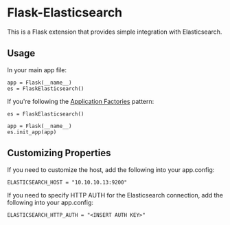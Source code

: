 # Flask-Elasticsearch

This is a Flask extension that provides simple integration with Elasticsearch.

## Usage

In your main app file:
```
app = Flask(__name__)
es = FlaskElasticsearch()
```

If you're following the [Application Factories](http://flask.pocoo.org/docs/0.10/patterns/appfactories/) pattern:
```
es = FlaskElasticsearch()

app = Flask(__name__)
es.init_app(app)
```


## Customizing Properties

If you need to customize the host, add the following into your app.config:
```
ELASTICSEARCH_HOST = "10.10.10.13:9200"
```

If you need to specify HTTP AUTH for the Elasticsearch connection, add the following into your app.config:
```
ELASTICSEARCH_HTTP_AUTH = "<INSERT AUTH KEY>"
```
